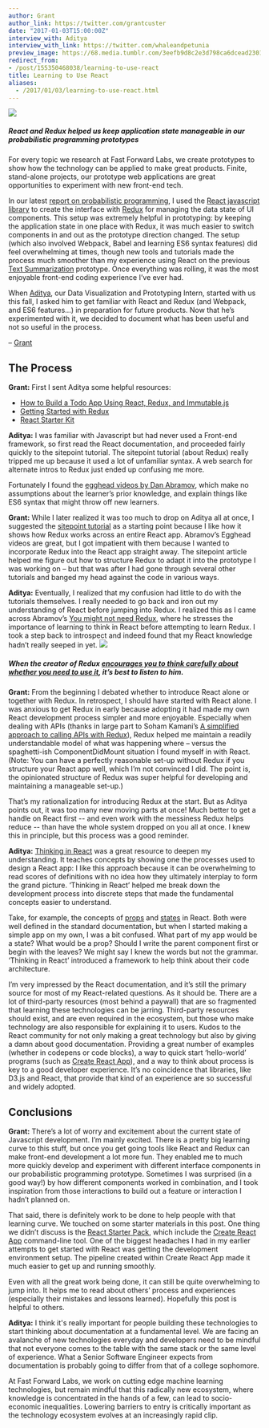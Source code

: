 ```yaml
---
author: Grant
author_link: https://twitter.com/grantcuster
date: "2017-01-03T15:00:00Z"
interview_with: Aditya
interview_with_link: https://twitter.com/whaleandpetunia
preview_image: https://68.media.tumblr.com/3eefb9d8c2e3d798ca6dcead23017de9/tumblr_inline_oj7sj2BjWG1ta78fg_540.png
redirect_from:
- /post/155350468038/learning-to-use-react
title: Learning to Use React
aliases:
  - /2017/01/03/learning-to-use-react.html
---
```


![](https://68.media.tumblr.com/3eefb9d8c2e3d798ca6dcead23017de9/tumblr_inline_oj7sj2BjWG1ta78fg_540.png)

##### React and Redux helped us keep application state manageable in our probabilistic programming prototypes

For every topic we research at Fast Forward Labs, we create prototypes to show how the technology can be applied to make great products. Finite, stand-alone projects, our prototype web applications are great opportunities to experiment with new front-end tech.

In our latest [report on probabilistic programming](https://twitter.com/FastForwardLabs/status/811294428287602688), I used the [React javascript library](https://facebook.github.io/react/) to create the interface with [Redux](http://redux.js.org/) for managing the data state of UI components. This setup was extremely helpful in prototyping: by keeping the application state in one place with Redux, it was much easier to switch components in and out as the prototype direction changed. The setup (which also involved Webpack, Babel and learning ES6 syntax features) did feel overwhelming at times, though new tools and tutorials made the process much smoother than my experience using React on the previous [Text Summarization](http://blog.fastforwardlabs.com/2016/04/11/new-tools-to-summarize-text.html) prototype. Once everything was rolling, it was the most enjoyable front-end coding experience I’ve ever had.

When [Aditya](https://twitter.com/whaleandpetunia), our Data Visualization and Prototyping Intern, started with us this fall, I asked him to get familiar with React and Redux (and Webpack, and ES6 features…) in preparation for future products. Now that he’s experimented with it, we decided to document what has been useful and not so useful in the process.

– [Grant](https://twitter.com/grantcuster)

## The Process

**Grant:** First I sent Aditya some helpful resources:

*   [How to Build a Todo App Using React, Redux, and Immutable.js](https://www.sitepoint.com/how-to-build-a-todo-app-using-react-redux-and-immutable-js/)
*   [Getting Started with Redux](https://egghead.io/lessons/javascript-redux-the-single-immutable-state-tree?course=getting-started-with-redux) 
*   [React Starter Kit](https://facebook.github.io/react/downloads.html)

**Aditya:** I was familiar with Javascript but had never used a Front-end framework, so first read the React documentation, and proceeded fairly quickly to the sitepoint tutorial. The sitepoint tutorial (about Redux) really tripped me up because it used a lot of unfamiliar syntax. A web search for alternate intros to Redux just ended up confusing me more.

Fortunately I found the [egghead videos by Dan Abramov](https://egghead.io/lessons/javascript-redux-the-single-immutable-state-tree?course=getting-started-with-redux), which make no assumptions about the learner’s prior knowledge, and explain things like ES6 syntax that might throw off new learners.

**Grant:** While I later realized it was too much to drop on Aditya all at once, I suggested the [sitepoint tutorial](https://www.sitepoint.com/how-to-build-a-todo-app-using-react-redux-and-immutable-js/) as a starting point because I like how it shows how Redux works across an entire React app. Abramov’s Egghead videos are great, but I got impatient with them because I wanted to incorporate Redux into the React app straight away. The sitepoint article helped me figure out how to structure Redux to adapt it into the prototype I was working on – but that was after I had gone through several other tutorials and banged my head against the code in various ways.

**Aditya:** Eventually, I realized that my confusion had little to do with the tutorials themselves. I really needed to go back and iron out my understanding of React before jumping into Redux. I realized this as I came across Abramov’s [You might not need Redux](https://medium.com/@dan_abramov/you-might-not-need-redux-be46360cf367), where he stresses the importance of learning to think in React before attempting to learn Redux. I took a step back to introspect and indeed found that my React knowledge hadn’t really seeped in yet.
![](https://68.media.tumblr.com/47d4c4e1a11b3b20c4b1475cedc128df/tumblr_inline_oj7slkRzhE1ta78fg_540.png)

##### When the creator of Redux [encourages you to think carefully about whether you need to use it](https://medium.com/@dan_abramov/you-might-not-need-redux-be46360cf367), it’s best to listen to him.

**Grant:** From the beginning I debated whether to introduce React alone or together with Redux. In retrospect, I should have started with React alone. I was anxious to get Redux in early because adopting it had made my own React development process simpler and more enjoyable. Especially when dealing with APIs (thanks in large part to Soham Kamani’s [A simplified approach to calling APIs with Redux](http://www.sohamkamani.com/blog/2016/06/05/redux-apis/)), Redux helped me maintain a readily understandable model of what was happening where – versus the spaghetti-ish ComponentDidMount situation I found myself in with React. (Note: You can have a perfectly reasonable set-up without Redux if you structure your React app well, which I’m not convinced I did. The point is, the opinionated structure of Redux was super helpful for developing and maintaining a manageable set-up.)

That’s my rationalization for introducing Redux at the start. But as Aditya points out, it was too many new moving parts at once! Much better to get a handle on React first -- and even work with the messiness Redux helps reduce -- than have the whole system dropped on you all at once. I knew this in principle, but this process was a good reminder.

**Aditya:** [Thinking in React](https://facebook.github.io/react/docs/thinking-in-react.html) was a great resource to deepen my understanding. It teaches concepts by showing one the processes used to design a React app: I like this approach because it can be overwhelming to read scores of definitions with no idea how they ultimately interplay to form the grand picture. ‘Thinking in React’ helped me break down the development process into discrete steps that made the fundamental concepts easier to understand.

Take, for example, the concepts of [props](https://facebook.github.io/react/docs/components-and-props.html) and [states](https://facebook.github.io/react/docs/state-and-lifecycle.html) in React. Both were well defined in the standard documentation, but when I started making a simple app on my own, I was a bit confused. What part of my app would be a state? What would be a prop? Should I write the parent component first or begin with the leaves? We might say I knew the words but not the grammar. ‘Thinking in React’ introduced a framework to help think about their code architecture.

I’m very impressed by the React documentation, and it’s still the primary source for most of my React-related questions. As it should be. There are a lot of third-party resources (most behind a paywall) that are so fragmented that learning these technologies can be jarring. Third-party resources should exist, and are even required in the ecosystem, but those who make technology are also responsible for explaining it to users. Kudos to the React community for not only making a great technology but also by giving a damn about good documentation. Providing a great number of examples (whether in codepens or code blocks), a way to quick start ‘hello-world’ programs (such as [Create React App](http://github.com/facebookincubator/create-react-app)), and a way to think about process is key to a good developer experience. It’s no coincidence that libraries, like D3.js and React, that provide that kind of an experience are so successful and widely adopted.

## Conclusions

**Grant:** There’s a lot of worry and excitement about the current state of Javascript development. I’m mainly excited. There is a pretty big learning curve to this stuff, but once you get going tools like React and Redux can make front-end development a lot more fun. They enabled me to much more quickly develop and experiment with different interface components in our probabilistic programming prototype. Sometimes I was surprised (in a good way!) by how different components worked in combination, and I took inspiration from those interactions to build out a feature or interaction I hadn’t planned on.

That said, there is definitely work to be done to help people with that learning curve. We touched on some starter materials in this post. One thing we didn’t discuss is the [React Starter Pack](https://facebook.github.io/react/docs/installation.html), which include the [Create React App](http://github.com/facebookincubator/create-react-app) command-line tool. One of the biggest headaches I had in my earlier attempts to get started with React was getting the development environment setup. The pipeline created within Create React App made it much easier to get up and running smoothly.

Even with all the great work being done, it can still be quite overwhelming to jump into. It helps me to read about others’ process and experiences (especially their mistakes and lessons learned). Hopefully this post is helpful to others.

**Aditya:** I think it's really important for people building these technologies to start thinking about documentation at a fundamental level. We are facing an avalanche of new technologies everyday and developers need to be mindful that not everyone comes to the table with the same stack or the same level of experience. What a Senior Software Engineer expects from documentation is probably going to differ from that of a college sophomore.

At Fast Forward Labs, we work on cutting edge machine learning technologies, but remain mindful that this radically new ecosystem, where knowledge is concentrated in the hands of a few, can lead to socio-economic inequalities. Lowering barriers to entry is critically important as the technology ecosystem evolves at an increasingly rapid clip.